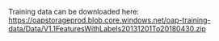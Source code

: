 Training data can be downloaded here:
https://oapstorageprod.blob.core.windows.net/oap-training-data/Data/V1.1FeaturesWithLabels20131201To20180430.zip
